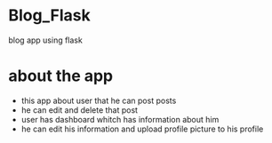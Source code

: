 # Blog_Flask

blog app using flask

# about the app

- this app about user that he can post posts
- he can edit and delete that post
- user has dashboard whitch has information about him
- he can edit his information and upload profile picture to his profile

